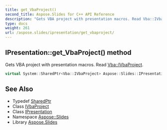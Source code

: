 ```yaml
---
title: get_VbaProject()
second_title: Aspose.Slides for C++ API Reference
description: "Gets VBA project with presentation macros. Read Vba::IVbaProject."
type: docs
weight: 261
url: /aspose.slides/ipresentation/get_vbaproject/
---
```

## IPresentation::get_VbaProject() method


Gets VBA project with presentation macros. Read [Vba::IVbaProject](../../../aspose.slides.vba/ivbaproject/).

```cpp
virtual System::SharedPtr<Vba::IVbaProject> Aspose::Slides::IPresentation::get_VbaProject()=0
```

## See Also

* Typedef [SharedPtr](../../../system/sharedptr/)
* Class [IVbaProject](../../../aspose.slides.vba/ivbaproject/)
* Class [IPresentation](../)
* Namespace [Aspose::Slides](../../)
* Library [Aspose.Slides](../../../)